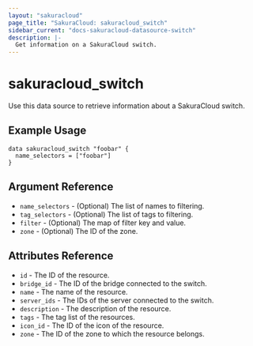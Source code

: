 ```yaml
---
layout: "sakuracloud"
page_title: "SakuraCloud: sakuracloud_switch"
sidebar_current: "docs-sakuracloud-datasource-switch"
description: |-
  Get information on a SakuraCloud switch.
---
```


# sakuracloud\_switch

Use this data source to retrieve information about a SakuraCloud switch.

## Example Usage

```hcl
data sakuracloud_switch "foobar" {
  name_selectors = ["foobar"]
}
```

## Argument Reference

 * `name_selectors` - (Optional) The list of names to filtering.
 * `tag_selectors` - (Optional) The list of tags to filtering.
 * `filter` - (Optional) The map of filter key and value.
 * `zone` - (Optional) The ID of the zone.

## Attributes Reference

* `id` - The ID of the resource.
* `bridge_id` - The ID of the bridge connected to the switch.
* `name` - The name of the resource.
* `server_ids` - The IDs of the server connected to the switch.
* `description` - The description of the resource.
* `tags` - The tag list of the resources.
* `icon_id` - The ID of the icon of the resource.
* `zone` - The ID of the zone to which the resource belongs.
